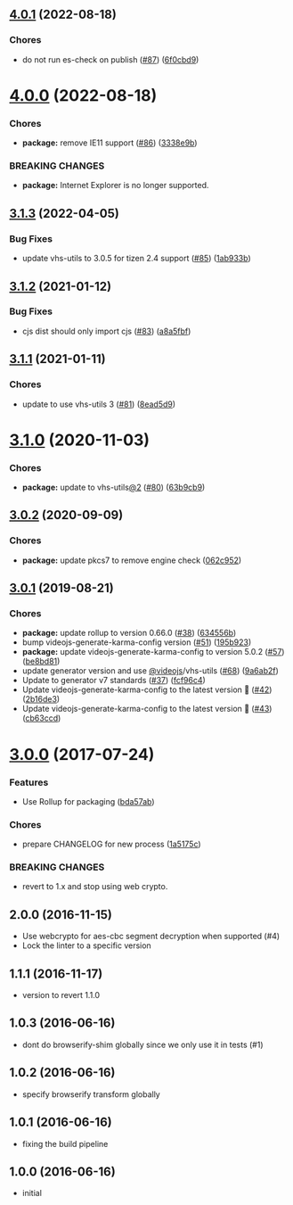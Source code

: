 <a name="4.0.1"></a>
## [4.0.1](https://github.com/videojs/aes-decrypter/compare/v4.0.0...v4.0.1) (2022-08-18)

### Chores

* do not run es-check on publish ([#87](https://github.com/videojs/aes-decrypter/issues/87)) ([6f0cbd9](https://github.com/videojs/aes-decrypter/commit/6f0cbd9))

<a name="4.0.0"></a>
# [4.0.0](https://github.com/videojs/aes-decrypter/compare/v3.1.3...v4.0.0) (2022-08-18)

### Chores

* **package:** remove IE11 support ([#86](https://github.com/videojs/aes-decrypter/issues/86)) ([3338e9b](https://github.com/videojs/aes-decrypter/commit/3338e9b))


### BREAKING CHANGES

* **package:** Internet Explorer is no longer supported.

<a name="3.1.3"></a>
## [3.1.3](https://github.com/videojs/aes-decrypter/compare/v3.1.2...v3.1.3) (2022-04-05)

### Bug Fixes

* update vhs-utils to 3.0.5 for tizen 2.4 support ([#85](https://github.com/videojs/aes-decrypter/issues/85)) ([1ab933b](https://github.com/videojs/aes-decrypter/commit/1ab933b))

<a name="3.1.2"></a>
## [3.1.2](https://github.com/videojs/aes-decrypter/compare/v3.1.1...v3.1.2) (2021-01-12)

### Bug Fixes

* cjs dist should only import cjs ([#83](https://github.com/videojs/aes-decrypter/issues/83)) ([a8a5fbf](https://github.com/videojs/aes-decrypter/commit/a8a5fbf))

<a name="3.1.1"></a>
## [3.1.1](https://github.com/videojs/aes-decrypter/compare/v3.1.0...v3.1.1) (2021-01-11)

### Chores

* update to use vhs-utils 3 ([#81](https://github.com/videojs/aes-decrypter/issues/81)) ([8ead5d9](https://github.com/videojs/aes-decrypter/commit/8ead5d9))

<a name="3.1.0"></a>
# [3.1.0](https://github.com/videojs/aes-decrypter/compare/v3.0.2...v3.1.0) (2020-11-03)

### Chores

* **package:** update to vhs-utils[@2](https://github.com/2) ([#80](https://github.com/videojs/aes-decrypter/issues/80)) ([63b9cb9](https://github.com/videojs/aes-decrypter/commit/63b9cb9))

<a name="3.0.2"></a>
## [3.0.2](https://github.com/videojs/aes-decrypter/compare/v3.0.1...v3.0.2) (2020-09-09)

### Chores

* **package:** update pkcs7 to remove engine check ([062c952](https://github.com/videojs/aes-decrypter/commit/062c952))

<a name="3.0.1"></a>
## [3.0.1](https://github.com/videojs/aes-decrypter/compare/v3.0.0...v3.0.1) (2019-08-21)

### Chores

* **package:** update rollup to version 0.66.0 ([#38](https://github.com/videojs/aes-decrypter/issues/38)) ([634556b](https://github.com/videojs/aes-decrypter/commit/634556b))
* bump videojs-generate-karma-config version ([#51](https://github.com/videojs/aes-decrypter/issues/51)) ([195b923](https://github.com/videojs/aes-decrypter/commit/195b923))
* **package:** update videojs-generate-karma-config to version 5.0.2 ([#57](https://github.com/videojs/aes-decrypter/issues/57)) ([be8bd81](https://github.com/videojs/aes-decrypter/commit/be8bd81))
* update generator version and use [@videojs](https://github.com/videojs)/vhs-utils ([#68](https://github.com/videojs/aes-decrypter/issues/68)) ([9a6ab2f](https://github.com/videojs/aes-decrypter/commit/9a6ab2f))
* Update to generator v7 standards ([#37](https://github.com/videojs/aes-decrypter/issues/37)) ([fcf96c4](https://github.com/videojs/aes-decrypter/commit/fcf96c4))
* Update videojs-generate-karma-config to the latest version 🚀 ([#42](https://github.com/videojs/aes-decrypter/issues/42)) ([2b16de3](https://github.com/videojs/aes-decrypter/commit/2b16de3))
* Update videojs-generate-karma-config to the latest version 🚀 ([#43](https://github.com/videojs/aes-decrypter/issues/43)) ([cb63ccd](https://github.com/videojs/aes-decrypter/commit/cb63ccd))

<a name="3.0.0"></a>
# [3.0.0](https://github.com/videojs/aes-decrypter/compare/v2.0.0...v3.0.0) (2017-07-24)

### Features

* Use Rollup for packaging ([bda57ab](https://github.com/videojs/aes-decrypter/commit/bda57ab))

### Chores

* prepare CHANGELOG for new process ([1a5175c](https://github.com/videojs/aes-decrypter/commit/1a5175c))


### BREAKING CHANGES

* revert to 1.x and stop using web crypto.

## 2.0.0 (2016-11-15)
* Use webcrypto for aes-cbc segment decryption when supported (#4)
* Lock the linter to a specific version

## 1.1.1 (2016-11-17)
* version to revert 1.1.0

## 1.0.3 (2016-06-16)
* dont do browserify-shim globally since we only use it in tests (#1)

## 1.0.2 (2016-06-16)
* specify browserify transform globally

## 1.0.1 (2016-06-16)
* fixing the build pipeline

## 1.0.0 (2016-06-16)
* initial

